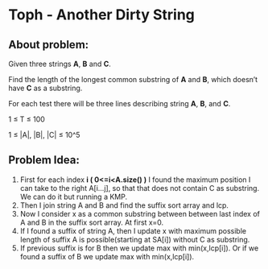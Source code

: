 # Toph - Another Dirty String

## About problem:  
Given three strings  **A**,  **B**  and  **C**.

Find the length of the longest common substring of  **A**  and  **B**, which doesn’t have  **C**  as a substring.
  
  For each test there will be three lines describing string  **A**,  **B**, and  **C**.

1 ≤ T ≤ 100

1 ≤ |A|, |B|, |C| ≤ 10^5  

## Problem Idea:  

 1. First for each index **i ( 0<=i<A.size() )** I found the maximum position I can take to the right A[i...j], so that that does not contain C as substring. We can do it but running a KMP.
 2. Then I join string A and B and find the suffix sort array and lcp.
 3. Now I consider x as a common substring between between last index of A and B in the suffix sort array. At first x=0.
 4. If I found a suffix of string A, then I update x with maximum possible length of suffix A is possible(starting at SA[i]) without C as substring.
 5. If previous suffix is for B then we update max with min(x,lcp[i]). Or if we found a suffix of B we update max with min(x,lcp[i]).
<!--stackedit_data:
eyJoaXN0b3J5IjpbODY5NzU3ODc5LC0xMTEwODE4MTAsMTYzNj
Q2MjExMl19
-->